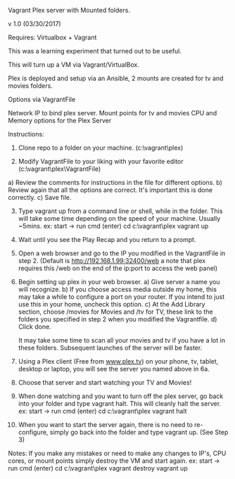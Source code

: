 Vagrant Plex server with Mounted folders.

v 1.0 (03/30/2017)

Requires: Virtualbox + Vagrant

This was a learning experiment that turned out to be useful.

This will turn up a VM via Vagrant/VirtualBox.

Plex is deployed and setup via an Ansible, 2 mounts are created for tv
and movies folders.

Options via VagrantFile

Network IP to bind plex server. Mount points for tv and movies CPU and
Memory options for the Plex Server

Instructions:

1)  Clone repo to a folder on your machine. (c:\vagrant\plex)

2)  Modify VagrantFile to your liking with your favorite editor
    (c:\vagrant\plex\VagrantFile)

a)  Review the comments for instructions in the file for different
    options.
b)  Review again that all the options are correct. It's important this
    is done correctly.
c)  Save file.

3)  Type vagrant up from a command line or shell, while in the folder.
    This will take some time depending on the speed of your machine.
    Usually \~5mins. ex: start -\> run cmd (enter) cd c:\vagrant\plex
            vagrant up

4)  Wait until you see the Play Recap and you return to a prompt.

5)  Open a web browser and go to the IP you modified in the VagrantFile
    in step 2. (Default is http://192.168.1.99:32400/web a note that
    plex requires this /web on the end of the ip:port to access the web
    panel)

6)  Begin setting up plex in your web browser.
    a)  Give server a name you will recognize.
    b)  If you choose access media outside my home, this may take a
        while to configure a port on your router. If you intend to just
        use this in your home, uncheck this option.
    c)  At the Add Library section, choose /movies for Movies and /tv
        for TV, these link to the folders you specified in step 2 when
        you modified the Vagrantfile.
    d)  Click done.

    It may take some time to scan all your movies and tv if you have a
    lot in these folders. Subsequent launches of the server will be
    faster.

7)  Using a Plex client (Free from www.plex.tv) on your phone, tv,
    tablet, desktop or laptop, you will see the server you named above
    in 6a.

8)  Choose that server and start watching your TV and Movies!

9)  When done watching and you want to turn off the plex server, go back
    into your folder and type vagrant halt. This will cleanly halt the
    server. ex: start -\> run cmd (enter) cd c:\vagrant\plex
            vagrant halt

10) When you want to start the server again, there is no need to
    re-configure, simply go back into the folder and type vagrant up.
    (See Step 3)

Notes: If you make any mistakes or need to make any changes to IP's, CPU
cores, or mount points simply destroy the VM and start again. ex: start
-\> run cmd (enter) cd c:\vagrant\plex
        vagrant destroy vagrant up
